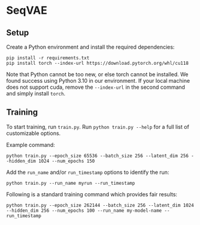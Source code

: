 # SeqVAE

## Setup

Create a Python environment and install the required dependencies:

```
pip install -r requirements.txt
pip install torch --index-url https://download.pytorch.org/whl/cu118
```

Note that Python cannot be too new, or else torch cannot be installed. We found success using Python 3.10 in our environment. If your local machine does not support cuda, remove the `--index-url` in the second command and simply install `torch`.

## Training

To start training, run `train.py`. Run `python train.py --help` for a full list of customizable options.

Example command:

```
python train.py --epoch_size 65536 --batch_size 256 --latent_dim 256 --hidden_dim 1024 --num_epochs 150
```

Add the `run_name` and/or `run_timestamp` options to identify the run:

```
python train.py --run_name myrun --run_timestamp
```

Following is a standard training command which provides fair results:

```
python train.py --epoch_size 262144 --batch_size 256 --latent_dim 1024 --hidden_dim 256 --num_epochs 100 --run_name my-model-name --run_timestamp
```
